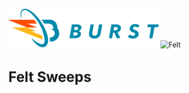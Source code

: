 ![Burst](../../../../../../../../../doc/burst_small.png "")
![Felt](../../../../../../../../doc/felt_small.png "")

# Felt Sweeps

